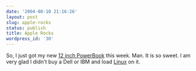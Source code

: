 ```yaml
---
date: '2004-08-10 21:16:26'
layout: post
slug: apple-rocks
status: publish
title: Apple Rocks
wordpress_id: '30'
---
```


So, I just got my new [12 inch PowerBook](http://www.apple.com/powerbook/index12.html) this week.  Man. It is so sweet. I am very glad I didn't buy a Dell or IBM and load [Linux](http://www.lunar-linux.org) on it.  

  


